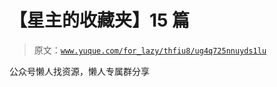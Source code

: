 # 【星主的收藏夹】15 篇

> 原文：[`www.yuque.com/for_lazy/thfiu8/ug4q725nnuyds1lu`](https://www.yuque.com/for_lazy/thfiu8/ug4q725nnuyds1lu)

公众号懒人找资源，懒人专属群分享